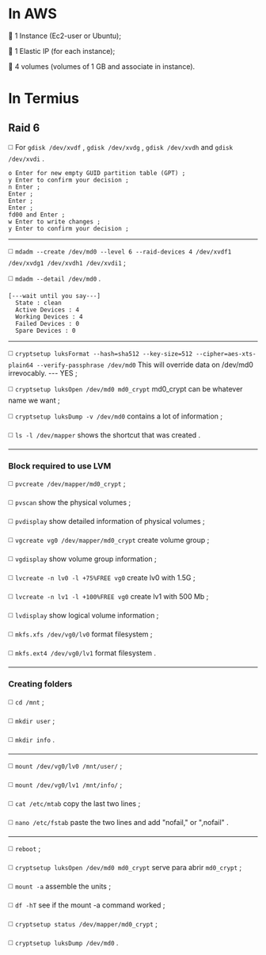 # **In AWS**

🔴 1 Instance (Ec2-user or Ubuntu);

🔴 1 Elastic IP (for each instance);

🔴 4 volumes (volumes of 1 GB and associate in instance).

# **In Termius**

## Raid 6

◻️ For `gdisk /dev/xvdf` , `gdisk /dev/xvdg` , `gdisk /dev/xvdh` and `gdisk /dev/xvdi` .
```
o Enter for new empty GUID partition table (GPT) ;
y Enter to confirm your decision ;
n Enter ;
Enter ;
Enter ;
Enter ;
fd00 and Enter ;
w Enter to write changes ;
y Enter to confirm your decision ;
```
________________________________________________________
◻️ `mdadm --create /dev/md0 --level 6 --raid-devices 4 /dev/xvdf1 /dev/xvdg1 /dev/xvdh1 /dev/xvdi1` ;

◻️ `mdadm --detail /dev/md0` .
```
[---wait until you say---]
  State : clean
  Active Devices : 4
  Working Devices : 4
  Failed Devices : 0
  Spare Devices : 0
```
________________________________________________________
◻️ `cryptsetup luksFormat --hash=sha512 --key-size=512 --cipher=aes-xts-plain64 --verify-passphrase /dev/md0` This will override data on /dev/md0 irrevocably. --- YES ;

◻️ `cryptsetup luksOpen /dev/md0 md0_crypt` md0_crypt can be whatever name we want ;

◻️ `cryptsetup luksDump -v /dev/md0` contains a lot of information ;

◻️ `ls -l /dev/mapper` shows the shortcut that was created .
________________________________________________________
### Block required to use LVM

◻️ `pvcreate /dev/mapper/md0_crypt` ;

◻️ `pvscan` show the physical volumes ;

◻️ `pvdisplay` show detailed information of physical volumes ;

◻️ `vgcreate vg0 /dev/mapper/md0_crypt` create volume group ;

◻️ `vgdisplay` show volume group information ;

◻️ `lvcreate -n lv0 -l +75%FREE vg0` create lv0 with 1.5G ;

◻️ `lvcreate -n lv1 -l +100%FREE vg0` create lv1 with 500 Mb ;

◻️ `lvdisplay` show logical volume information ;

◻️ `mkfs.xfs /dev/vg0/lv0` format filesystem ;

◻️ `mkfs.ext4 /dev/vg0/lv1` format filesystem .
________________________________________________________
### Creating folders

◻️ `cd /mnt` ;

◻️ `mkdir user` ;

◻️ `mkdir info` .
________________________________________________________
◻️ `mount /dev/vg0/lv0 /mnt/user/` ;

◻️ `mount /dev/vg0/lv1 /mnt/info/` ;

◻️ `cat /etc/mtab` copy the last two lines ;

◻️ `nano /etc/fstab` paste the two lines and add "nofail," or ",nofail" .
________________________________________________________

◻️ `reboot` ;

◻️ `cryptsetup luksOpen /dev/md0 md0_crypt` serve para abrir `md0_crypt` ;

◻️ `mount -a` assemble the units ;

◻️ `df -hT` see if the mount -a command worked ;

◻️ `cryptsetup status /dev/mapper/md0_crypt` ;

◻️ `cryptsetup luksDump /dev/md0` .

